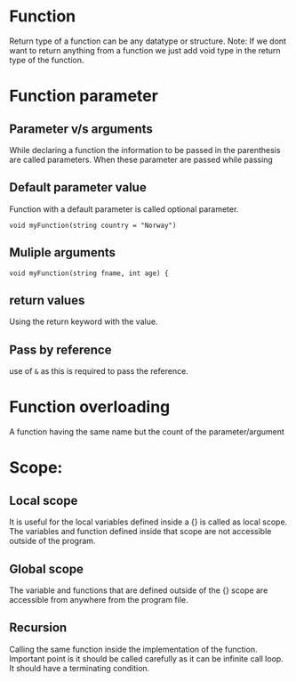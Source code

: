 # Function

Return type of a function can be any datatype or structure.
Note: If we dont want to return anything from a function we just add void type in the return type of the function.

# Function parameter

## Parameter v/s arguments

While declaring a function the information to be passed in the parenthesis are called parameters.
When these parameter are passed while passing

## Default parameter value

Function with a default parameter is called optional parameter.

`void myFunction(string country = "Norway") `

## Muliple arguments

`void myFunction(string fname, int age) {`

## return values

Using the return keyword with the value.

## Pass by reference

use of `&` as this is required to pass the reference.

# Function overloading

A function having the same name but the count of the parameter/argument

# Scope:

## Local scope

It is useful for the local variables defined inside a {} is called as local scope. The variables and function defined inside that scope are not accessible outside of the program.

## Global scope

The variable and functions that are defined outside of the {} scope are accessible from anywhere from the program file.

## Recursion

Calling the same function inside the implementation of the function. Important point is it should be called carefully as it can be infinite call loop. It should have a terminating condition.
